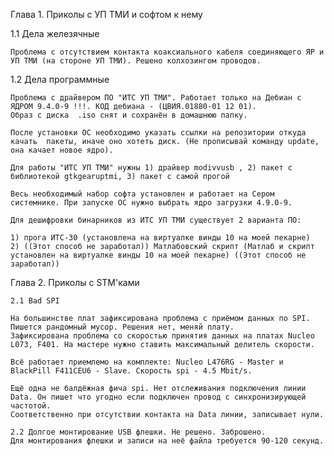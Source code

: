 Глава 1. Приколы с УП ТМИ и софтом к нему

1.1 Дела железячные

	Проблема с отсутствием контакта коаксиального кабеля соединяющего ЯР и УП ТМИ (на стороне УП ТМИ). Решено колхозингом проводов.
	
1.2 Дела программные

	Проблема с драйвером ПО "ИТС УП ТМИ". Работает только на Дебиан с ЯДРОМ 9.4.0-9 !!!. КОД дебиана - (ЦВИЯ.01880-01 12 01).
	Образ с диска  .iso снят и сохранён в домашнюю папку.
	
	После установки ОС необходимо указать ссылки на репозитории откуда качать  пакеты, иначе оно хотеть диск. (Не прописывай команду update, она качает новое ядро).
	
	Для работы "ИТС УП ТМИ" нужны 1) драйвер modivvusb , 2) пакет с библиотекой gtkgearuptmi, 3) пакет с самой прогой
	
	Весь необходимый набор софта установлен и работает на Сером системнике. При запуске ОС нужно выбрать ядро загрузки 4.9.0-9.
	
	Для дешифровки бинарников из ИТС УП ТМИ существует 2 варианта ПО:
	
	1) прога ИТС-30 (установлена на виртуалке винды 10 на моей пекарне)
	2) ((Этот способ не заработал)) Матлабовский скрипт (Матлаб и скрипт установлен на виртуалке винды 10 на моей пекарне) ((Этот способ не заработал))
	
Глава 2. Приколы с STM'ками

	2.1 Bad SPI
	
	На большинстве плат зафиксирована проблема с приёмом данных по SPI. Пишется рандомный мусор. Решения нет, меняй плату.
	Зафиксирована проблема со скоростью принятия данных на платах Nucleo L073, F401. На мастере нужно ставить максимальный делитель скорости.
	
	Всё работает приемлемо на комплекте: Nucleo L476RG - Master и BlackPill F411CEU6 - Slave. Скорость spi - 4.5 Mbit/s.
	
	Ещё одна не балдёжная фича spi. Нет отслеживания подключения линии Data. Он пишет что угодно если подключен провод с синхронизирующей частотой.
	Соответственно при отсутствии контакта на Data линии, записывает нули.
	
	2.2 Долгое монтирование USB флешки. Не решено. Заброшено.
	Для монтирования флешки и записи на неё файла требуется 90-120 секунд.
	
